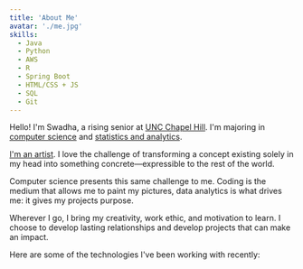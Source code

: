 ```yaml
---
title: 'About Me'
avatar: './me.jpg'
skills:
  - Java
  - Python
  - AWS
  - R
  - Spring Boot
  - HTML/CSS + JS
  - SQL
  - Git
---
```


Hello! I'm Swadha, a rising senior at [UNC Chapel Hill](https://www.unc.edu/). I'm majoring in [computer science](https://catalog.unc.edu/undergraduate/programs-study/computer-science-major-bs/#requirementstext) and [statistics and analytics](https://catalog.unc.edu/undergraduate/programs-study/statistics-analytics-majors-bs/#requirementstext).

[I'm an artist](https://www.unc.edu/). I love the challenge of transforming a concept existing solely in my head into something concrete—expressible to the rest of the world.

Computer science presents this same challenge to me. Coding is the medium that allows me to paint my pictures, data analytics is what drives me: it gives my projects purpose.

Wherever I go, I bring my creativity, work ethic, and motivation to learn. I choose to develop lasting relationships and develop projects that can make an impact.

Here are some of the technologies I've been working with recently:
